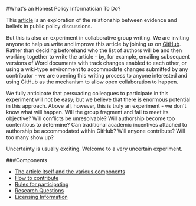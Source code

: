 #What's an Honest Policy Informatician To Do?

This [article](https://github.com/ASU-CPI/honest-pi/blob/master/article) is an exploration of the relationship between evidence and beliefs in public policy discussions. 

But this is also an experiment in collaborative group writing. We are inviting anyone to help us write and improve this article by joining us on [GitHub](https://github.com/ASU-CPI/honest-pi). Rather than deciding beforehand who the list of authors will be and then working together to write the article - by, for example, emailing subsequent versions of Word documents with track changes enabled to each other, or using a wiki-type environment to accommodate changes submitted by any contributor - we are opening this writing process to anyone interested and using GitHub as the mechanism to allow open collaboration to happen. 

We fully anticipate that persuading colleagues to participate in this experiment will not be easy; but we believe that there is enormous potential in this approach. Above all, however, this is truly an experiment - we don't know what will happen. Will the group fragment and fail to meet its objective? Will conflicts be unresolvable? Will authorship become too contentious to determine? Can traditional academic incentives attached to authorship be accommodated within GitHub? Will anyone contribute? Will too many show up? 

Uncertainty is usually exciting. Welcome to a very uncertain experiment.

###Components
- [The article itself and the various components](https://github.com/ASU-CPI/honest-pi/tree/master/article)
- [How to contribute](https://github.com/ASU-CPI/honest-pi/blob/master/contributing.md)
- [Rules for participating](https://github.com/ASU-CPI/honest-pi/blob/master/rules.md)
- [Research Questions](https://github.com/ASU-CPI/honest-pi/blob/master/researchquestions.md)
- [Licensing Information](https://github.com/ASU-CPI/honest-pi/blob/master/licensing.md)
